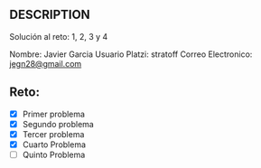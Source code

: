 ## DESCRIPTION

Solución al reto: 1, 2, 3 y 4

Nombre: Javier Garcia
Usuario Platzi: stratoff
Correo Electronico: jegn28@gmail.com

## Reto:

- [x] Primer problema
- [x] Segundo problema
- [x] Tercer problema
- [x] Cuarto Problema
- [ ] Quinto Problema

